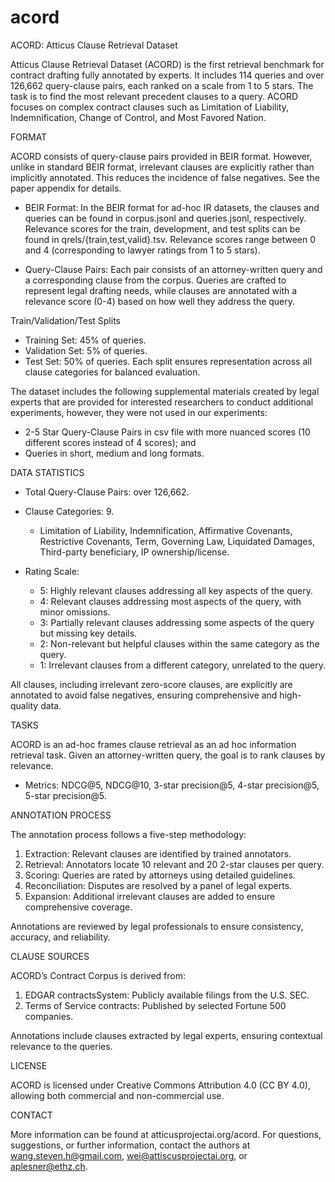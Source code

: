 # acord

ACORD: Atticus Clause Retrieval Dataset

Atticus Clause Retrieval Dataset (ACORD) is the first retrieval benchmark for contract drafting fully annotated by experts. It includes 114 queries and over 126,662 query-clause pairs, each ranked on a scale from 1 to 5 stars. The task is to find the most relevant precedent clauses to a query. ACORD focuses on complex contract clauses such as Limitation of Liability, Indemnification, Change of Control, and Most Favored Nation.

FORMAT

ACORD consists of query-clause pairs provided in BEIR format. However, unlike in standard BEIR format, irrelevant clauses are explicitly rather than implicitly annotated. This reduces the incidence of false negatives. See the paper appendix for details.

-   BEIR Format: In the BEIR format for ad-hoc IR datasets, the clauses and queries can be found in corpus.jsonl and queries.jsonl, respectively. Relevance scores for the train, development, and test splits can be found in qrels/{train,test,valid}.tsv. Relevance scores range between 0 and 4 (corresponding to lawyer ratings from 1 to 5 stars).

-   Query-Clause Pairs: Each pair consists of an attorney-written query and a corresponding clause from the corpus. Queries are crafted to represent legal drafting needs, while clauses are annotated with a relevance score (0-4) based on how well they address the query.

Train/Validation/Test Splits
 - Training Set: 45% of queries.
 - Validation Set: 5% of queries.
 - Test Set: 50% of queries.
Each split ensures representation across all clause categories for balanced evaluation.

The dataset includes the following supplemental materials created by legal experts that are provided for interested researchers to conduct additional experiments, however, they were not used in our experiments:
- 2-5 Star Query-Clause Pairs in csv file with more nuanced scores (10 different scores instead of 4 scores); and
- Queries in short, medium and long formats.

DATA STATISTICS

-   Total Query-Clause Pairs: over 126,662.

-   Clause Categories: 9. 
	- Limitation of Liability, Indemnification, Affirmative Covenants, Restrictive Covenants, Term, Governing Law, Liquidated Damages, Third-party beneficiary, IP ownership/license.

- Rating Scale:
	- 5: Highly relevant clauses addressing all key aspects of the query.
	- 4: Relevant clauses addressing most aspects of the query, with minor omissions.
	- 3: Partially relevant clauses addressing some aspects of the query but missing key details.
	- 2: Non-relevant but helpful clauses within the same category as the query.
	- 1: Irrelevant clauses from a different category, unrelated to the query.

All clauses, including irrelevant zero-score clauses, are explicitly are annotated to avoid false negatives, ensuring comprehensive and high-quality data.

TASKS

ACORD is an ad-hoc frames clause retrieval as an ad hoc information retrieval task. Given an attorney-written query, the goal is to rank clauses by relevance.
-   Metrics: NDCG@5, NDCG@10, 3-star precision@5, 4-star precision@5, 5-star precision@5.

ANNOTATION PROCESS

The annotation process follows a five-step methodology:
1.  Extraction: Relevant clauses are identified by trained annotators.
2.  Retrieval: Annotators locate 10 relevant and 20 2-star clauses per query.
3.  Scoring: Queries are rated by attorneys using detailed guidelines.
4.  Reconciliation: Disputes are resolved by a panel of legal experts.
5.  Expansion: Additional irrelevant clauses are added to ensure comprehensive coverage.

Annotations are reviewed by legal professionals to ensure consistency, accuracy, and reliability.

CLAUSE SOURCES

ACORD’s Contract Corpus is derived from:
1.  EDGAR contractsSystem: Publicly available filings from the U.S. SEC.
2.  Terms of Service contracts: Published by selected Fortune 500 companies.

Annotations include clauses extracted by legal experts, ensuring contextual relevance to the queries.


LICENSE

ACORD is licensed under Creative Commons Attribution 4.0 (CC BY 4.0), allowing both commercial and non-commercial use.

CONTACT

More information can be found at atticusprojectai.org/acord.
For questions, suggestions, or further information, contact the authors at wang.steven.h@gmail.com, wei@attiscusprojectai.org, or aplesner@ethz.ch.



